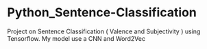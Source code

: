 # Python_Sentence-Classification
Project on Sentence Classification ( Valence and Subjectivity ) using Tensorflow. My model use a CNN and Word2Vec
